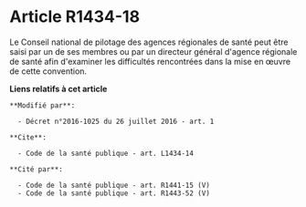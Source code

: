 # Article R1434-18

Le Conseil national de pilotage des agences régionales de santé peut être saisi par un de ses membres ou par un directeur
général d'agence régionale de santé afin d'examiner les difficultés rencontrées dans la mise en œuvre de cette convention.

**Liens relatifs à cet article**

	**Modifié par**:

	  - Décret n°2016-1025 du 26 juillet 2016 - art. 1

	**Cite**:

	  - Code de la santé publique - art. L1434-14

	**Cité par**:

	  - Code de la santé publique - art. R1441-15 (V)
	  - Code de la santé publique - art. R1443-52 (V)
